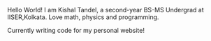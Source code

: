 Hello World! I am Kishal Tandel, a second-year BS-MS Undergrad at IISER,Kolkata. Love math, physics and programming.

Currently writing code for my personal website!